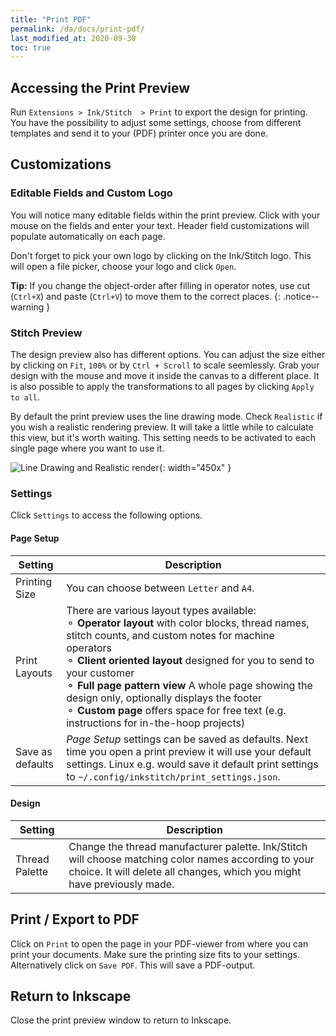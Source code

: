 ```yaml
---
title: "Print PDF"
permalink: /da/docs/print-pdf/
last_modified_at: 2020-09-30
toc: true
---
```


## Accessing the Print Preview

Run `Extensions > Ink/Stitch  > Print` to export the design for printing. You have the possibility to adjust some settings, choose from different templates and send it to your (PDF) printer once you are done.

## Customizations

### Editable Fields and Custom Logo
You will notice many editable fields within the print preview. Click with your mouse on the fields and enter your text. Header field customizations will populate automatically on each page.

Don't forget to pick your own logo by clicking on the Ink/Stitch logo. This will open a file picker, choose your logo and click `Open`.

**Tip:** If you change the object-order after filling in operator notes, use cut (`Ctrl+X`) and paste (`Ctrl+V`) to move them to the correct places.
{: .notice--warning }

### Stitch Preview

The design preview also has different options. You can adjust the size either by clicking on `Fit`, `100%` or by `Ctrl + Scroll` to scale seemlessly. Grab your design with the mouse and move it inside the canvas to a different place. It is also possible to apply the transformations to all pages by clicking `Apply to all`.

By default the print preview uses the line drawing mode. Check `Realistic` if you wish a realistic rendering preview. It will take a little while to calculate this view, but it's worth waiting. This setting needs to be activated to each single page where you want to use it.

![Line Drawing and Realistic render](/assets/images/docs/en/print-realistic-rendering.jpg){: width="450x" }

### Settings

Click `Settings` to access the following options.

#### Page Setup

Setting|Description
---|---
Printing Size|You can choose between `Letter` and `A4`.
Print Layouts|There are various layout types available:<br />⚬ **Operator layout** with color blocks, thread names, stitch counts, and custom notes for machine operators<br />⚬ **Client oriented layout** designed for you to send to your customer<br />⚬ **Full page pattern view** A whole page showing the design only, optionally displays the footer<br />⚬ **Custom page** offers space for free text (e.g. instructions for in-the-hoop projects)
Save as defaults|*Page Setup* settings can be saved as defaults. Next time you open a print preview it will use your default settings. Linux e.g. would save it default print settings to `~/.config/inkstitch/print_settings.json`.

#### Design

Setting|Description
---|---
Thread Palette|Change the thread manufacturer palette. Ink/Stitch will choose matching color names according to your choice. It will delete all changes, which you might have previously made.

## Print / Export to PDF

Click on `Print` to open the page in your PDF-viewer from where you can print your documents. Make sure the printing size fits to your settings.  Alternatively click on `Save PDF`. This will save a PDF-output.

## Return to Inkscape

Close the print preview window to return to Inkscape.
